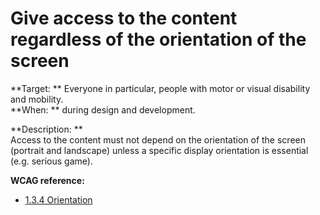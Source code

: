 # Give access to the content regardless of the orientation of the screen

<script>$(document).ready(function () {
    setBreadcrumb([
        {"label":"Themed WCAG index - Design", "url": "./incontournables.html"},
        {"label":"Screen orientation"}
    ]);
});</script>

<span data-menuitem="incontournables"></span>


**Target: ** Everyone in particular, people with motor or visual disability and mobility.   
**When: ** during design and development.

**Description: **  
Access to the content must not depend on the orientation of the screen (portrait and landscape) unless a specific display orientation is essential (e.g. serious game).

**<abbr>WCAG</abbr> reference:**  
- <a href="https://www.w3.org/TR/WCAG21/#orientation">1.3.4 Orientation</a>


<!--  This file is part of a11y-guidelines | Our vision of mobile & web accessibility guidelines and best practices, with valid/invalid examples.
 Copyright (C) 2016  Orange SA
 See the Creative Commons Legal Code Attribution-ShareAlike 3.0 Unported License for more details (LICENSE file). -->